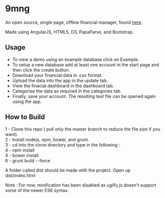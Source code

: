 # 9mng

An open source, single page, offline financial manager, found [here](https://mmihira.github.io/9mng). 

Made using AngularJS, HTML5, D3, PapaParse, and Bootstrap.

## Usage

- To view a demo using an example database click on Example.
- To setup a new database add at least one account in the start page and then click the create button.
- Download your financial data in .csv format.
- Upload the data into the app in the update tab.
- View the finacial dashboard in the dashboard tab.
- Categorise the data as required in the categories tab.
- Finally, save your account. The resulting
  text file can be opened again using the app.

## How to Build

1 - Clone this repo ( pull only the master branch to reduce the file size if you want).<br>
2 - Install nodejs, npm, bower, and grunt.<br>
3 - cd into the clone directory and type in the following :<br>
4 - npm install <br>
4 - bower install<br>
6 - grunt build --force<br>

A folder called dist should be made with the project.
Open up dist/index.html

Note : For now, minification has been disabled as uglify.js doesn't support
some of the newer ES6 syntax.


